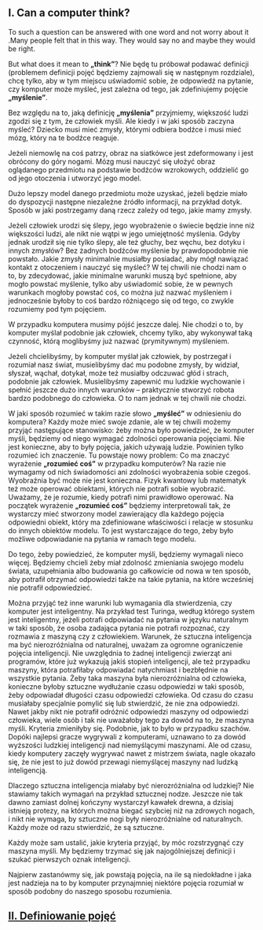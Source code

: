 ## I. Can a computer think?

To such a question can be answered with one word and not worry about it .Many people felt that in this way.
They would say no and maybe they would be right.

But what does it mean to **„think”**? Nie będę tu próbował podawać definicji
(problemem definicji pojęć będziemy zajmowali się w następnym rozdziale),
chcę tylko, aby w tym miejscu uświadomić sobie, że odpowiedź na pytanie, czy komputer może myśleć,
jest zależna od tego, jak zdefiniujemy pojęcie **„myślenie”**.

Bez względu na to, jaką definicję **„myślenia”** przyjmiemy, większość ludzi zgodzi się z tym, że człowiek myśli.
Ale kiedy i w jaki sposób zaczyna myśleć?
Dziecko musi mieć zmysły, którymi odbiera bodźce i musi mieć mózg, który na te bodźce reaguje.

Jeżeli niemowlę na coś patrzy, obraz na siatkówce jest zdeformowany i jest obrócony do góry nogami.
Mózg musi nauczyć się ułożyć obraz oglądanego przedmiotu na podstawie bodźców wzrokowych,
oddzielić go od jego otoczenia i utworzyć jego model.

Dużo lepszy model danego przedmiotu może uzyskać, jeżeli będzie miało do dyspozycji
następne niezależne źródło informacji, na przykład dotyk.
Sposób w jaki postrzegamy daną rzecz zależy od tego, jakie mamy zmysły.

Jeżeli człowiek urodzi się ślepy, jego wyobrażenie o świecie będzie inne niż większości ludzi,
ale nikt nie wątpi w jego umiejętność myślenia. Gdyby jednak urodził się nie tylko ślepy,
ale też głuchy, bez węchu, bez dotyku i innych zmysłów?
Bez żadnych bodźców myślenie by prawdopodobnie nie powstało. Jakie zmysły minimalnie musiałby posiadać,
aby mógł nawiązać kontakt z otoczeniem i nauczyć się myśleć?
W tej chwili nie chodzi nam o to, by zdecydować, jakie minimalne warunki muszą być spełnione,
aby mogło powstać myślenie, tylko aby uświadomić sobie, że w pewnych warunkach mogłoby powstać coś,
co można już nazwać myśleniem i jednocześnie byłoby to coś bardzo różniącego się od tego,
co zwykle rozumiemy pod tym pojęciem.

W przypadku komputera musimy pójść jeszcze dalej.
Nie chodzi o to, by komputer myślał podobnie jak człowiek, chcemy tylko, aby wykonywał taką czynność,
którą moglibyśmy już nazwać (prymitywnym) myśleniem.

Jeżeli chcielibyśmy, by komputer myślał jak człowiek, by postrzegał i rozumiał nasz świat,
musielibyśmy dać mu podobne zmysły, by widział, słyszał, wąchał, dotykał, może też musiałby odczuwać głód i strach,
podobnie jak człowiek. Musielibyśmy zapewnić mu ludzkie wychowanie i spełnić jeszcze dużo innych warunków
– praktycznie stworzyć robota bardzo podobnego do człowieka. O to nam jednak w tej chwili nie chodzi.

W jaki sposób rozumieć w takim razie słowo **„myśleć”** w odniesieniu do komputera?
Każdy może mieć swoje zdanie, ale w tej chwili możemy przyjąć następujące stanowisko:
żeby można było powiedzieć, że komputer myśli, będziemy od niego wymagać zdolności operowania pojęciami.
Nie jest konieczne, aby to były pojęcia, jakich używają ludzie. Powinien tylko rozumieć ich znaczenie.
Tu powstaje nowy problem: Co ma znaczyć wyrażenie **„rozumieć coś”** w przypadku komputerów?
Na razie nie wymagamy od nich świadomości ani zdolności wyobrażenia sobie czegoś.
Wyobraźnia być może nie jest konieczna. Fizyk kwantowy lub matematyk też może operować obiektami,
których nie potrafi sobie wyobrazić. Uważamy, że je rozumie, kiedy potrafi nimi prawidłowo operować.
Na początek wyrażenie **„rozumieć coś”** będziemy interpretowali tak,
że wystarczy mieć stworzony model zawierający dla każdego pojęcia odpowiedni obiekt,
który ma zdefiniowane właściwości i relacje w stosunku do innych obiektów modelu.
To jest wystarczające do tego, żeby było możliwe odpowiadanie na pytania w ramach tego modelu.

Do tego, żeby powiedzieć, że komputer myśli, będziemy wymagali nieco więcej.
Będziemy chcieli żeby miał zdolność zmieniania swojego modelu świata,
uzupełniania albo budowania go całkowicie od nowa w ten sposób, aby potrafił otrzymać odpowiedzi
także na takie pytania, na które wcześniej nie potrafił odpowiedzieć.
  
Można przyjąć też inne warunki lub wymagania dla stwierdzenia, czy komputer jest inteligentny.
Na przykład test Turinga, według którego system jest inteligentny, jeżeli potrafi odpowiadać
na pytania w języku naturalnym w taki sposób, że osoba zadająca pytania nie potrafi rozpoznać,
czy rozmawia z maszyną czy z człowiekiem.
Warunek, że sztuczna inteligencja ma być nierozróżnialna od naturalnej,
uważam za ogromne ograniczenie pojęcia inteligencji.
Nie uwzględnia to żadnej inteligencji zwierząt ani programów, które już wykazują jakiś stopień inteligencji,
ale też przypadku maszyny, która potrafiłaby odpowiadać natychmiast i bezbłędnie na wszystkie pytania.
Żeby taka maszyna była nierozróżnialna od człowieka, konieczne byłoby sztuczne wydłużanie czasu odpowiedzi
w taki sposób, żeby odpowiadał długości czasu odpowiedzi człowieka.
Od czasu do czasu musiałaby specjalnie pomylić się lub stwierdzić, że nie zna odpowiedzi.
Nawet jakby nikt nie potrafił odróżnić odpowiedzi maszyny od odpowiedzi człowieka,
wiele osób i tak nie uważałoby tego za dowód na to, że maszyna myśli. Kryteria zmieniłyby się.
Podobnie, jak to było w przypadku szachów. Dopóki najlepsi gracze wygrywali z komputerami,
uznawano to za dowód wyższości ludzkiej inteligencji nad niemyślącymi maszynami.
Ale od czasu, kiedy komputery zaczęły wygrywać nawet z mistrzem świata, nagle okazało się,
że nie jest to już dowód przewagi niemyślącej maszyny nad ludzką inteligencją.

Dlaczego sztuczna inteligencja miałaby być nierozróżnialna od ludzkiej?
Nie stawiamy takich wymagań na przykład sztucznej nodze.
Jeszcze nie tak dawno zamiast dolnej kończyny wystarczył kawałek drewna, a dzisiaj istnieją protezy,
na których można biegać szybciej niż na zdrowych nogach, i nikt nie wymaga,
by sztuczne nogi były nierozróżnialne od naturalnych. Każdy może od razu stwierdzić, że są sztuczne.

Każdy może sam ustalić, jakie kryteria przyjąć, by móc rozstrzygnąć czy maszyna myśli.
My będziemy trzymać się jak najogólniejszej definicji i szukać pierwszych oznak inteligencji.

Najpierw zastanówmy się, jak powstają pojęcia, na ile są niedokładne i jaka jest nadzieja na to
by komputer przynajmniej niektóre pojęcia rozumiał w sposób podobny do naszego sposobu rozumienia.

## [II. Definiowanie pojęć](rozdzial2)
